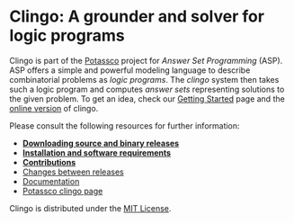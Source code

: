 # Clingo: A grounder and solver for logic programs

Clingo is part of the [Potassco](https://potassco.org) project for *Answer Set
Programming* (ASP).  ASP offers a simple and powerful modeling language to
describe combinatorial problems as *logic programs*.  The *clingo* system then
takes such a logic program and computes *answer sets* representing solutions to
the given problem.  To get an idea, check our [Getting
Started](https://potassco.org/doc/start/) page and the [online
version](https://potassco.org/clingo/run/) of clingo.

Please consult the following resources for further information:

  - [**Downloading source and binary releases**](https://github.com/potassco/clingo/releases)
  - [**Installation and software requirements**](INSTALL.md)
  - [**Contributions**](CONTRIBUTING.md)
  - [Changes between releases](CHANGES.md)
  - [Documentation](https://github.com/potassco/guide/releases)
  - [Potassco clingo page](https://potassco.org/clingo/)

Clingo is distributed under the [MIT License](LICENSE.md).

